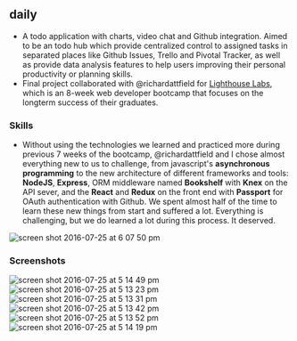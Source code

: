 ## daily

* A todo application with charts, video chat and Github integration. Aimed to be an todo hub which provide centralized control to assigned tasks in separated places like Github Issues, Trello and Pivotal Tracker, as well as provide data analysis features to help users improving their personal productivity or planning skills.
* Final project collaborated with @richardattfield for [Lighthouse Labs](http://lighthouselabs.ca), which is an 8-week web developer bootcamp that focuses on the longterm success of their graduates.

### Skills

- Without using the technologies we learned and practiced more during previous 7 weeks of the bootcamp, @richardattfield and I chose almost everything new to us to challenge, from javascript's **asynchronous programming** to the new architecture of different frameworks and tools: **NodeJS**, **Express**, ORM middleware named **Bookshelf** with **Knex** on the API sever, and the **React** and **Redux** on the front end with **Passport** for OAuth authentication with Github. We spent almost half of the time to learn these new things from start and suffered a lot. Everything is challenging, but we do learned a lot during this process. It deserved.

![screen shot 2016-07-25 at 6 07 50 pm](https://cloud.githubusercontent.com/assets/292731/17122743/e3a9fb7c-5292-11e6-929c-0b83032a4f0e.jpg)

### Screenshots

![screen shot 2016-07-25 at 5 14 49 pm](https://cloud.githubusercontent.com/assets/292731/17122769/1be44704-5293-11e6-940f-5bd2430425c2.jpg)
![screen shot 2016-07-25 at 5 13 23 pm](https://cloud.githubusercontent.com/assets/292731/17122768/1be2d590-5293-11e6-867a-1ffe689b431c.jpg)
![screen shot 2016-07-25 at 5 13 31 pm](https://cloud.githubusercontent.com/assets/292731/17122766/1be1d79e-5293-11e6-9c07-c3a922681e6f.jpg)
![screen shot 2016-07-25 at 5 13 42 pm](https://cloud.githubusercontent.com/assets/292731/17122767/1be25be2-5293-11e6-829d-35789d3ecdf9.jpg)
![screen shot 2016-07-25 at 5 13 52 pm](https://cloud.githubusercontent.com/assets/292731/17122771/1be8e7a0-5293-11e6-8bb4-4ed5ed9e993a.jpg)
![screen shot 2016-07-25 at 5 14 19 pm](https://cloud.githubusercontent.com/assets/292731/17122770/1be53ac4-5293-11e6-8a4e-3e31d64a0d13.jpg)
